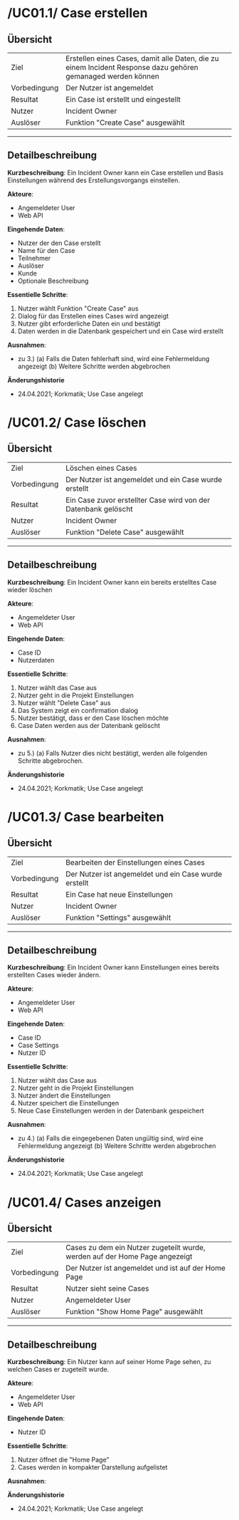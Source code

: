 # /UC01.1/ Case erstellen

## Übersicht

  |||
 ---------------|---------------------------------------------------------------
  Ziel          | Erstellen eines Cases, damit alle Daten, die zu einem Incident Response dazu gehören gemanaged werden können
  Vorbedingung  | Der Nutzer ist angemeldet
  Resultat      | Ein Case ist erstellt und eingestellt
  Nutzer        | Incident Owner
  Auslöser      | Funktion "Create Case" ausgewählt
  ------------------------------------------------------------------------------

## Detailbeschreibung

**Kurzbeschreibung**: Ein Incident Owner kann ein Case erstellen und Basis Einstellungen während des Erstellungsvorgangs einstellen.

**Akteure**:
* Angemeldeter User
* Web API

**Eingehende Daten**:
* Nutzer der den Case erstellt
* Name für den Case
* Teilnehmer
* Auslöser
* Kunde
* Optionale Beschreibung

**Essentielle Schritte**:
1. Nutzer wählt Funktion "Create Case" aus
2. Dialog für das Erstellen eines Cases wird angezeigt
3. Nutzer gibt erforderliche Daten ein und bestätigt
4. Daten werden in die Datenbank gespeichert und ein Case wird erstellt

**Ausnahmen**:
- zu 3.) (a) Falls die Daten fehlerhaft sind, wird eine Fehlermeldung angezeigt (b) Weitere Schritte werden abgebrochen

**Änderungshistorie**
* 24.04.2021; Korkmatik; Use Case angelegt

# /UC01.2/ Case löschen

## Übersicht

  |||
 ---------------|---------------------------------------------------------------
  Ziel          | Löschen eines Cases
  Vorbedingung  | Der Nutzer ist angemeldet und ein Case wurde erstellt
  Resultat      | Ein Case zuvor erstellter Case wird von der Datenbank gelöscht
  Nutzer        | Incident Owner
  Auslöser      | Funktion "Delete Case" ausgewählt
  ------------------------------------------------------------------------------

## Detailbeschreibung

**Kurzbeschreibung**: Ein Incident Owner kann ein bereits erstelltes Case wieder löschen

**Akteure**:
* Angemeldeter User
* Web API

**Eingehende Daten**:
* Case ID
* Nutzerdaten

**Essentielle Schritte**:
1. Nutzer wählt das Case aus
2. Nutzer geht in die Projekt Einstellungen
3. Nutzer wählt "Delete Case" aus
4. Das System zeigt ein confirmation dialog
5. Nutzer bestätigt, dass er den Case löschen möchte
6. Case Daten werden aus der Datenbank gelöscht

**Ausnahmen**:
- zu 5.) (a) Falls Nutzer dies nicht bestätigt, werden alle folgenden Schritte abgebrochen.

**Änderungshistorie**
* 24.04.2021; Korkmatik; Use Case angelegt

# /UC01.3/ Case bearbeiten

## Übersicht

  |||
 ---------------|---------------------------------------------------------------
  Ziel          | Bearbeiten der Einstellungen eines Cases
  Vorbedingung  | Der Nutzer ist angemeldet und ein Case wurde erstellt
  Resultat      | Ein Case hat neue Einstellungen
  Nutzer        | Incident Owner
  Auslöser      | Funktion "Settings" ausgewählt
  ------------------------------------------------------------------------------

## Detailbeschreibung

**Kurzbeschreibung**: Ein Incident Owner kann Einstellungen eines bereits erstellten Cases wieder ändern.

**Akteure**:
* Angemeldeter User
* Web API

**Eingehende Daten**:
* Case ID
* Case Settings
* Nutzer ID

**Essentielle Schritte**:
1. Nutzer wählt das Case aus
2. Nutzer geht in die Projekt Einstellungen
3. Nutzer ändert die Einstellungen
4. Nutzer speichert die Einstellungen
5. Neue Case Einstellungen werden in der Datenbank gespeichert

**Ausnahmen**:
- zu 4.) (a) Falls die eingegebenen Daten ungültig sind, wird eine Fehlermeldung angezeigt (b) Weitere Schritte werden abgebrochen

**Änderungshistorie**
* 24.04.2021; Korkmatik; Use Case angelegt

# /UC01.4/ Cases anzeigen

## Übersicht

  |||
 ---------------|---------------------------------------------------------------
  Ziel          | Cases zu dem ein Nutzer zugeteilt wurde, werden auf der Home Page angezeigt
  Vorbedingung  | Der Nutzer ist angemeldet und ist auf der Home Page
  Resultat      | Nutzer sieht seine Cases
  Nutzer        | Angemeldeter User
  Auslöser      | Funktion "Show Home Page" ausgewählt
  ------------------------------------------------------------------------------

## Detailbeschreibung

**Kurzbeschreibung**: Ein Nutzer kann auf seiner Home Page sehen, zu welchen Cases er zugeteilt wurde.

**Akteure**:
* Angemeldeter User
* Web API

**Eingehende Daten**:
* Nutzer ID

**Essentielle Schritte**:
1. Nutzer öffnet die "Home Page"
2. Cases werden in kompakter Darstellung aufgelistet

**Ausnahmen**:

**Änderungshistorie**
* 24.04.2021; Korkmatik; Use Case angelegt
